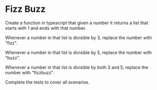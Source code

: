 # Fizz Buzz

Create a function in typescript that given a number it returns a list that starts with 1 and ends with that number.

Whenever a number in that list is divisible by 3, replace the number with "fizz".

Whenever a number in that list is divisible by 5, replace the number with "buzz".

Whenever a number in that list is divisible by both 3 and 5, replace the number with "fizzbuzz".

Complete the tests to cover all scenarios.
